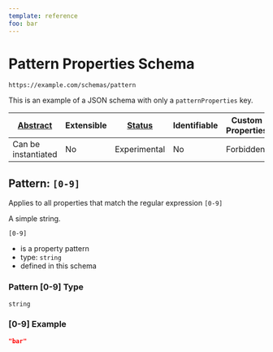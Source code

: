 ```yaml
---
template: reference
foo: bar
---
```


# Pattern Properties Schema

```
https://example.com/schemas/pattern
```

This is an example of a JSON schema with only a `patternProperties` key.

| [Abstract](../abstract.md) | Extensible | [Status](../status.md) | Identifiable | Custom Properties | Additional Properties | Defined In |
|----------------------------|------------|------------------------|--------------|-------------------|-----------------------|------------|
| Can be instantiated | No | Experimental | No | Forbidden | Permitted | [pattern.schema.json](pattern.schema.json) |

## Pattern: `[0-9]`
Applies to all properties that match the regular expression `[0-9]`


A simple string.

`[0-9]`

* is a property pattern
* type: `string`
* defined in this schema

### Pattern [0-9] Type


`string`





### [0-9] Example

```json
"bar"
```

